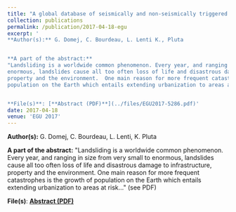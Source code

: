 ```yaml
---
title: "A global database of seismically and non-seismically triggered landslides for 2D/3D numerical modeling "
collection: publications
permalink: /publication/2017-04-18-egu
excerpt: '
**Author(s):** G. Domej, C. Bourdeau, L. Lenti K., Pluta


**A part of the abstract:** 
"Landsliding is a worldwide common phenomenon. Every year, and ranging in size from very small to
enormous, landslides cause all too often loss of life and disastrous damage to infrastructure,
property and the environment.  One main reason for more frequent catastrophes is the growth of
population on the Earth which entails extending urbanization to areas at risk..." (see PDF)


**File(s)**: [**Abstract (PDF)**](../files/EGU2017-5286.pdf)' 
date: 2017-04-18
venue: 'EGU 2017'
---
```

**Author(s):** G. Domej, C. Bourdeau, L. Lenti, K. Pluta


**A part of the abstract:** 
"Landsliding is a worldwide common phenomenon. Every year, and ranging in size from very small to
enormous, landslides cause all too often loss of life and disastrous damage to infrastructure,
property and the environment.  One main reason for more frequent catastrophes is the growth of
population on the Earth which entails extending urbanization to areas at risk..." (see PDF)


**File(s)**: [**Abstract (PDF)**](../files/EGU2017-5286.pdf)
